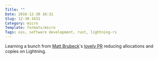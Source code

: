 ```yaml
---
Title: ""
Date: 2016-12-30 16:31
Slug: 12-30-1631
Category: micro
Template: formats/micro
Tags: oss, software development, rust, lightning-rs
---
```


Learning a bunch from [Matt Brubeck]'s [lovely PR] reducing allocations and copies on Lightning.

[Matt Brubeck]: https://github.com/mbrubeck
[lovely PR]: https://github.com/chriskrycho/lightning-rs/pull/29
